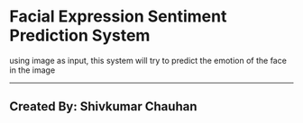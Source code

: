 # Facial Expression Sentiment Prediction System
using image as input, this system will try to predict the emotion of the face in the image

<hr>

## Created By: Shivkumar Chauhan
